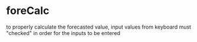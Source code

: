 # foreCalc
to properly calculate the forecasted value, input values from keyboard must "checked" in order for the inputs to be entered
